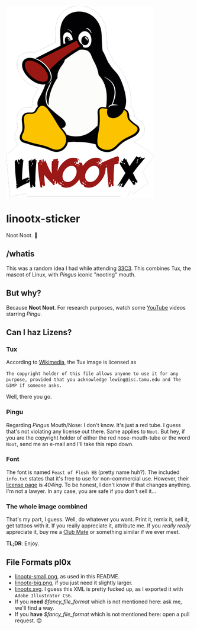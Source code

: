 ![linootx-small](linootx-small.png)

# linootx-sticker

Noot Noot. 🐧

## /whatis

This was a random idea I had while attending [33C3](https://en.wikipedia.org/wiki/Chaos_Communication_Congress). This combines Tux, the mascot of Linux, with *Pingu*s iconic "nooting" mouth.

## But why?

Because **Noot Noot**. For research purposes, watch some [YouTube](https://www.youtube.com/results?search_query=noot+noot) videos starring *Pingu*.

## Can I haz Lizens?

### Tux

According to [Wikimedia](https://commons.wikimedia.org/wiki/File:Tux.png), the Tux image is licensed as

```
The copyright holder of this file allows anyone to use it for any purpose, provided that you acknowledge lewing@isc.tamu.edu and The GIMP if someone asks.
```
Well, there you go.

### Pingu

Regarding *Pingu*s Mouth/Nose: I don't know. It's just a red tube. I guess that's not violating any license out there. Same applies to `Noot`. But hey, if you are the copyright holder of either the red nose-mouth-tube or the word `Noot`, send me an e-mail and I'll take this repo down.

### Font

The font is named `Feast of Flesh BB` (pretty name huh?). The included `info.txt` states that it's free to use for non-commercial use. However, their [license page](http://www.blambot.com/license.shtml) is *404ing*. To be honest, I don't know if that changes anything. I'm not a lawyer. In any case, you are safe if you don't sell it...

### The whole image combined

That's my part, I guess. Well, do whatever you want. Print it, remix it, sell it, get tattoos with it. If you really appreciate it, attribute me. If you *really really* appreciate it, buy me a [Club Mate](https://en.wikipedia.org/wiki/Club-Mate) or something similar if we ever meet.

**TL;DR**: Enjoy.

## File Formats pl0x

* [linootx-small.png](linootx-small.png), as used in this README.
* [linootx-big.png](linootx-big.png), if you just need it slightly larger.
* [linootx.svg](linootx.svg). I guess this XML is pretty fucked up, as I exported it with `Adobe Illustrator CS6`.
* If you **need** *$fancy_file_format* which is not mentioned here: ask me, we'll find a way.
* If you **have** *$fancy_file_format* which is not mentioned here: open a pull request. 😊